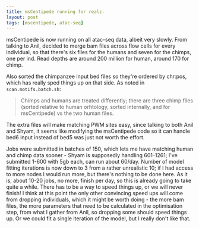 ```yaml
---
title: msCentipede running for realz.
layout: post
tags: [mscentipede, atac-seq]
---
```


msCentipede is now running on all atac-seq data, albeit very slowly. From talking to Anil, decided to merge bam files across flow cells for every individual, so that there's six files for the humans and seven for the chimps, one per ind. Read depths are around 200 million for human, around 170 for chimp. 

Also sorted the chimpanzee input bed files so they're ordered by chr:pos, which has really sped things up on that side. As noted in `scan.motifs.batch.sh`: 

> Chimps and humans are treated differently; there are three chimp files (sorted relative to human orhtology, sorted internally, and for msCentipede) vs the two human files. 

The extra files will make matching PWM sites easy, since talking to both Anil and Shyam, it seems like modifying the msCentipede code so it can handle bed6 input instead of bed5 was just not worth the effort. 

Jobs were submitted in batches of 150, which lets me have matching human and chimp data sooner - Shyam is supposedly handling 601-1261; I've submitted 1-600 with 5gb each, can run about 60/day. Number of model fitting iterations is now down to 3 from a rather unrealistic 10; if I had access to more nodes I would run more, but there's nothing to be done here. As it is, about 10-20 jobs, no more, finish per day, so this is already going to take quite a while. There has to be a way to speed things up, or we will never finish! I think at this point the only other convincing speed ups will come from dropping individuals, which it might be worth doing - the more bam files, the more parameters that need to be calculated in the optimisation step, from what I gather from Anil, so dropping some should speed things up. Or we could fit a single iteration of the model, but I really don't like that. 